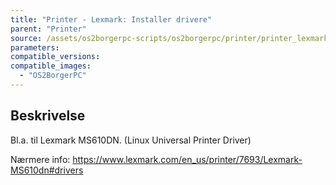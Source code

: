 ```yaml
---
title: "Printer - Lexmark: Installer drivere"
parent: "Printer"
source: /assets/os2borgerpc-scripts/os2borgerpc/printer/printer_lexmark_install_drivers.sh
parameters:
compatible_versions:
compatible_images:
  - "OS2BorgerPC"
---
```


## Beskrivelse
Bl.a. til Lexmark MS610DN. (Linux Universal Printer Driver)

Nærmere info:
https://www.lexmark.com/en_us/printer/7693/Lexmark-MS610dn#drivers